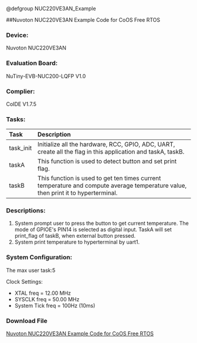 @defgroup NUC220VE3AN_Example

##Nuvoton NUC220VE3AN Example Code for CoOS Free RTOS

### Device: ###
Nuvoton NUC220VE3AN

### Evaluation Board: ###
NuTiny-EVB-NUC200-LQFP V1.0

### Complier: ###
CoIDE V1.7.5

### Tasks: ###

Task|Description
:--|:--
task_init|Initialize all the hardware, RCC, GPIO, ADC, UART, create all the flag in this application and taskA, taskB.
taskA|This function is used to detect button and set print flag.
taskB|This function is used to get ten times current temperature and compute average temperature value, then print it to hyperterminal.

### Descriptions: ###
1. System prompt user to press the button to get current temperature. The mode of GPIOE's PIN14 is selected as digital input. TaskA will set print_flag of taskB, when external button pressed.
2. System print temperature to hyperterminal by uart1.

### System Configuration: ###
The max user task:5

Clock Settings:

- XTAL   freq         = 12.00 MHz
- SYSCLK freq       = 50.00 MHz
- System Tick freq = 100Hz (10ms)

### Download File ###
[Nuvoton NUC220VE3AN Example Code for CoOS Free RTOS](http://www.coocox.org/download/downloadfile/CoOS/Demo/NUC220_CoOS.zip)